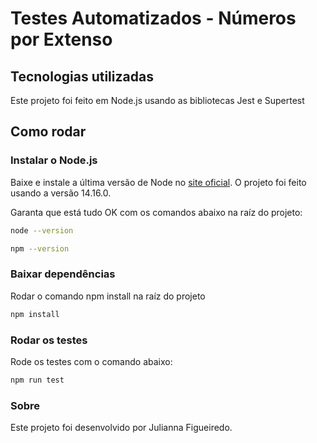 # Testes Automatizados - Números por Extenso

## Tecnologias utilizadas

Este projeto foi feito em Node.js usando as bibliotecas Jest e Supertest

## Como rodar

### Instalar o Node.js

Baixe e instale a última versão de Node no [site oficial](https://nodejs.org/). 
O projeto foi feito usando a versão 14.16.0.

Garanta que está tudo OK com os comandos abaixo na raíz do projeto:

``` bash
node --version
```

``` bash
npm --version
```

### Baixar dependências

Rodar o comando npm install na raíz do projeto


``` bash
npm install
```

### Rodar os testes

Rode os testes com o comando abaixo:

``` bash
npm run test
```

### Sobre

Este projeto foi desenvolvido por Julianna Figueiredo.
